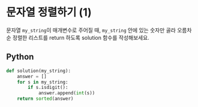 # 문자열 정렬하기 (1)
문자열 `my_string`이 매개변수로 주어질 때, `my_string` 안에 있는 숫자만 골라 오름차순 정렬한 리스트를 return 하도록 solution 함수를 작성해보세요.

## Python
```python
def solution(my_string):
    answer = []
    for s in my_string:
        if s.isdigit():
            answer.append(int(s))
    return sorted(answer)
```